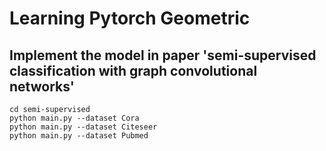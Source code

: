 # Learning Pytorch Geometric
## Implement the model in paper 'semi-supervised classification with graph convolutional networks'
```
cd semi-supervised
python main.py --dataset Cora
python main.py --dataset Citeseer
python main.py --dataset Pubmed
```
